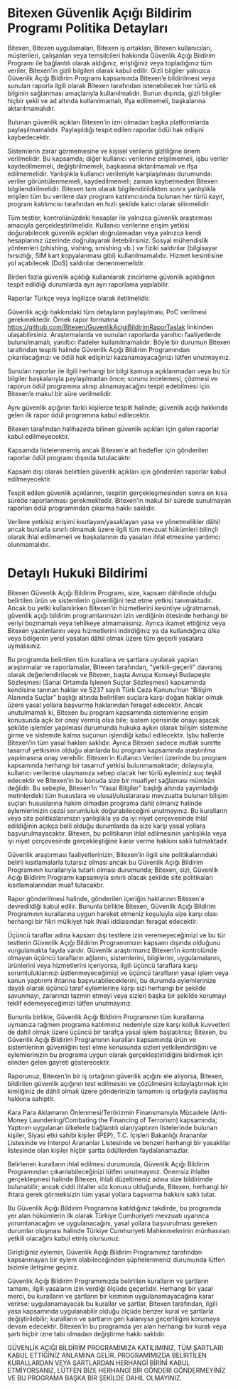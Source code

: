 # Bitexen Güvenlik Açığı Bildirim Programı Politika Detayları

Bitexen, Bitexen uygulamaları, Bitexen iş ortakları, Bitexen kullanıcıları, müşterileri, çalışanları veya temsilcileri hakkında Güvenlik Açığı Bildirim Programı ile bağlantılı olarak aldığınız, eriştiğiniz veya topladığınız tüm veriler, Bitexen'in gizli bilgileri olarak kabul edilir.
Gizli bilgiler yalnızca Güvenlik Açığı Bildirim Programı kapsamında Bitexen’e bildirilmesi veya sunulan raporla ilgili olarak Bitexen tarafından istenebilecek her türlü ek bilginin sağlanması amaçlarıyla kullanılmalıdır. Bunun dışında, gizli bilgiler hiçbir şekil ve ad altında kullanılmamalı, ifşa edilmemeli, başkalarına aktarılmamalıdır. 

Bulunan güvenlik açıkları Bitexen’in izni olmadan başka platformlarda paylaşılmamalıdır. Paylaşıldığı tespit edilen raporlar ödül hak edişini kaybedecektir.

Sistemlerin zarar görmemesine ve kişisel verilerin gizliliğine önem verilmelidir. Bu kapsamda; diğer kullanıcı verilerine erişilmemeli, işbu veriler kaydedilmemeli, değiştirilmemeli, başkasına aktarılmamalı ve ifşa edilmemelidir. Yanlışlıkla kullanıcı verileriyle karşılaşılması durumunda: veriler görüntülenmemeli, kaydedilmemeli; zaman kaybetmeden Bitexen bilgilendirilmelidir. Bitexen tam olarak bilgilendirildikten sonra yanlışlıkla erişilen tüm bu verilere dair program katılımcısında bulunan her türlü kayıt, program katılımcısı tarafından en hızlı şekilde kalıcı olarak silinmelidir.

Tüm testler, kontrolünüzdeki hesaplar ile yalnızca güvenlik araştırması amacıyla gerçekleştirilmelidir. Kullanıcı verilerine erişim yetkisi doğurabilecek güvenlik açıkları doğrulamadan veya yalnızca kendi hesaplarınız üzerinde doğrulayarak iletebilirsiniz. Sosyal mühendislik yöntemleri (phishing, vishing, smishing vb.) ve fiziki saldırılar (bilgisayar hırsızlığı, SIM kart kopyalanması gibi) kullanılmamalıdır. Hizmet kesintisine yol açabilecek (DoS) saldırılar denenmemelidir.

Birden fazla güvenlik açıklığı kullanılarak zincirleme güvenlik açıklığının tespit edildiği durumlarda ayrı ayrı raporlama yapılabilir.

Raporlar Türkçe veya İngilizce olarak iletilmelidir.

Güvenlik açığı hakkındaki tüm detayların paylaşılması, PoC verilmesi gerekmektedir. Örnek rapor formatına https://github.com/Bitexen/GuvenlikAcigiBildirimRaporTaslak linkinden ulaşabilirsiniz. Araştırmalarda ve sunulan raporlarda yanıltıcı faaliyetlerde bulunulmamalı, yanıltıcı ifadeler kullanılmamalıdır. Böyle bir durumun Bitexen tarafından tespiti halinde Güvenlik Açığı Bildirim Programından çıkarılacağınızı ve ödül hak edişinizi kazanamayacağınızı lütfen unutmayınız. 

Sunulan raporlar ile ilgili herhangi bir bilgi kamuya açıklanmadan veya bu tür bilgiler başkalarıyla paylaşılmadan önce; sorunu incelemesi, çözmesi ve raporun ödül programına alınıp alınamayacağını tespit edebilmesi için Bitexen’e makul bir süre verilmelidir.

Aynı güvenlik açığının farklı kişilerce tespiti halinde; güvenlik açığı hakkında gelen ilk rapor ödül programına kabul edilecektir.

Bitexen tarafından halihazırda bilinen güvenlik açıkları için gelen raporlar kabul edilmeyecektir.

Kapsamda listelenmemiş ancak Bitexen'e ait hedefler için gönderilen raporlar ödül programı dışında tutulacaktır.

Kapsam dışı olarak belirtilen güvenlik açıkları için gönderilen raporlar kabul edilmeyecektir.

Tespit edilen güvenlik açıklarının, tespitin gerçekleşmesinden sonra en kısa sürede raporlanması gerekmektedir. Bitexen’in makul bir sürede sunulmayan raporları ödül programından çıkarma hakkı saklıdır.

Verilere yetkisiz erişimi kısıtlayan/yasaklayan yasa ve yönetmelikler dâhil ancak bunlarla sınırlı olmamak üzere ilgili tüm mevzuat hükümleri bilinçli olarak ihlal edilmemeli ve başkalarının da yasaları ihlal etmesine yardımcı olunmamalıdır.

# Detaylı Hukuki Bildirimi

Bitexen Güvenlik Açığı Bildirim Programı, size, kapsam dâhilinde olduğu belirtilen ürün ve sistemlerin güvenliğini test etme yetkisi tanımaktadır. Ancak bu yetki kullanılırken Bitexen’in hizmetlerini kesintiye uğratmamalı, güvenlik açığı bildirim programlarımızın izin verdiğinin ötesinde herhangi bir veriyi bozmamalı veya tehlikeye atmamalısınız. Ayrıca ikamet ettiğiniz veya Bitexen yazılımlarını veya hizmetlerini indirdiğiniz ya da kullandığınız ülke veya bölgenin yerel yasaları dâhil olmak üzere tüm geçerli yasalara uymalısınız.

Bu programda belirtilen tüm kurallara ve şartlara uyularak yapılan araştırmalar ve raporlamalar, Bitexen tarafından, "yetkili-geçerli" davranış olarak değerlendirilecek ve Bitexen, başta Avrupa Konseyi Budapeşte Sözleşmesi (Sanal Ortamda İşlenen Suçlar Sözleşmesi) kapsamında kendisine tanınan haklar ve 5237 sayılı Türk Ceza Kanunu’nun “Bilişim Alanında Suçlar” başlığı altında belirtilen suçlara karşı doğan haklar olmak üzere yasal yollara başvurma haklarından feragat edecektir. Ancak unutulmamalı ki, Bitexen bu program kapsamında sistemlerine erişim konusunda açık bir onay vermiş olsa bile; sistem içerisinde onayı aşacak şekilde işlemler yapılması durumunda hukuka aykırı olarak bilişim sistemine girme ve sistemde kalma suçunun işlendiği kabul edilecektir. İşbu hallerde Bitexen’in tüm yasal hakları saklıdır. 
Ayrıca Bitexen sadece mutlak surette tasarruf yetkisinin olduğu alanlarda bu program kapsamında araştırılma yapılmasına onay verebilir. Bitexen’in Kullanıcı Verileri üzerinde bu program kapsamında herhangi bir tasarruf yetkisi bulunmamaktadır; dolayısıyla, kullanıcı verilerine ulaşmanıza sebep olacak her türlü eyleminiz suç teşkil edecektir ve Bitexen’in bu konuda size bir muafiyet sağlaması mümkün değildir. Bu sebeple, Bitexen’in  “Yasal Bilgiler” başlığı altında yayımladığı metinlerdeki tüm hususlara ve ulusal/uluslararası mevzuatta bulunan bilişim suçları hususlarına hakim olmadan programa dahil olmanız halinde eylemlerinizin cezai sorumluluk doğurabileceğini unutmayınız.
Bu kuralların veya site politikalarımızın yanlışlıkla ya da iyi niyet çerçevesinde ihlal edildiğinin açıkça belli olduğu durumlarda da size karşı yasal yollara başvurulmayacaktır. Bitexen, bu politikanın ihlal edilmesinin yanlışlıkla veya iyi niyet çerçevesinde gerçekleştiğine karar verme hakkını saklı tutmaktadır.

Güvenlik araştırması faaliyetlerinizin, Bitexen’in ilgili site politikalarındaki belirli kısıtlamalarla tutarsız olması ancak bu Güvenlik Açığı Bildirim Programının kurallarıyla tutarlı olması durumunda; Bitexen, sizi, Güvenlik Açığı Bildirim Programı kapsamıyla sınırlı olacak şekilde site politikaları kısıtlamalarından muaf tutacaktır.

Rapor gönderilmesi halinde, gönderilen içeriğin haklarının Bitexen'e devredildiği kabul edilir. Bununla birlikte Bitexen, Güvenlik Açığı Bildirim Programının kurallarına uygun hareket etmeniz koşuluyla size karşı olası herhangi bir fikri mülkiyet hak ihlali iddiasından feragat edecektir.

Üçüncü taraflar adına kapsam dışı testlere izin veremeyeceğimizi ve bu tür testlerin Güvenlik Açığı Bildirim Programımızın kapsamı dışında olduğunu vurgulamakta fayda vardır. Güvenlik araştırmanız Bitexen’in kontrolünde olmayan üçüncü tarafların ağlarını, sistemlerini, bilgilerini, uygulamalarını, ürünlerini veya hizmetlerini içeriyorsa, ilgili üçüncü taraflara karşı sorumluluklarınızı üstlenmeyeceğimizi ve üçüncü tarafların yasal işlem veya kanun yaptırımı ihtarına başvurabileceklerini, bu durumda eylemlerinize dayalı olarak üçüncü taraf eylemlerine karşı sizi herhangi bir şekilde savunmayı, zararınızı tazmin etmeyi veya sizleri başka bir şekilde korumayı teklif edemeyeceğimizi lütfen unutmayınız. 

Bununla birlikte, Güvenlik Açığı Bildirim Programının tüm kurallarına uymanıza rağmen programa katılımınız nedeniyle size karşı kolluk kuvvetleri de dahil olmak üzere üçüncü bir tarafça yasal işlem başlatılırsa; Bitexen, bu Güvenlik Açığı Bildirim Programının kuralları kapsamında ürün ve sistemlerinin güvenliğini test etme konusunda sizleri yetkilendirdiğini ve eylemlerinizin bu programa uygun olarak gerçekleştirildiğini bildirmek için elinden gelen gayreti gösterecektir. 

Raporunuz, Bitexen’in bir iş ortağının güvenlik açığını ele alıyorsa, Bitexen, bildirilen güvenlik açığının test edilmesini ve çözülmesini kolaylaştırmak için kimliğiniz de dâhil olmak üzere gönderinizin tamamını iş ortağıyla paylaşma hakkına sahiptir.

Kara Para Aklamanın Önlenmesi/Terörizmin Finansmanıyla Mücadele (Anti-Money Laundering/Combating the Financing of Terrorism) kapsamında; Yaptırım uygulanan ülkelerle bağlantılı olan/yaptırım listelerinde bulunan kişiler, Siyasi etki sahibi kişiler (PEP), T.C. İçişleri Bakanlığı Arananlar Listesinde ve İnterpol Arananlar Listesinde ve benzeri herhangi bir yasaklılar listesinde olan kişiler hiçbir şartta ödüllerden faydalanamazlar.

Belirlenen kuralların ihlal edilmesi durumunda, Güvenlik Açığı Bildirim Programından çıkarılabileceğinizi lütfen unutmayınız. Önemsiz ihlaller gerçekleşmesi halinde Bitexen, ihlali düzeltmeniz adına size bildirimde bulunabilir; ancak ciddi ihlaller söz konusu olduğunda, Bitexen, herhangi bir ihtara gerek görmeksizin tüm yasal yollara başvurma hakkını saklı tutar.

Bu Güvenlik Açığı Bildirim Programına katıldığınız takdirde, bu programda yer alan hükümlerin ilk olarak Türkiye Cumhuriyeti mevzuatı uyarınca yorumlanacağını ve uygulanacağını, yasal yollara başvurulması gereken durumlar oluşması halinde Türkiye Cumhuriyeti Mahkemelerinin münhasıran yetkili olacağını kabul etmiş olursunuz.

Giriştiğiniz eylemin, Güvenlik Açığı Bildirim Programımız tarafından kapsanmayan bir eylem olabileceğinden şüphelenmeniz durumunda lütfen bizimle iletişime geçiniz.

Güvenlik Açığı Bildirim Programımızda belirtilen kuralların ve şartların tamamı, ilgili yasaların izin verdiği ölçüde geçerlidir. Herhangi bir yasal merci, bu kuralların ve şartların bir kısmının uygulanamayacağına karar verirse: uygulanamayacak bu kurallar ve şartlar, Bitexen tarafından, ilgili yasa kapsamında uygulanabilir olduğu ölçüde benzer kural ve şartlarla değiştirilebilir; kuralların ve şartların geri kalanıysa geçerliliğini korumaya devam edecektir. Bitexen’in bu programda yer alan herhangi bir kuralı veya şartı hiçbir izne tabi olmadan değiştirme hakkı saklıdır.

GÜVENLİK AÇIĞI BİLDİRİM PROGRAMIMIZA KATILIMINIZ, TÜM ŞARTLARI KABUL ETTİĞİNİZ ANLAMINA GELİR. PROGRAMIMIZDA BELİRTİLEN KURALLARDAN VEYA ŞARTLARDAN HERHANGİ BİRİNİ KABUL ETMİYORSANIZ, LÜTFEN BİZE HERHANGİ BİR GÖNDERİ GÖNDERMEYİNİZ VE BU PROGRAMA BAŞKA BİR ŞEKİLDE DAHIL OLMAYINIZ.


